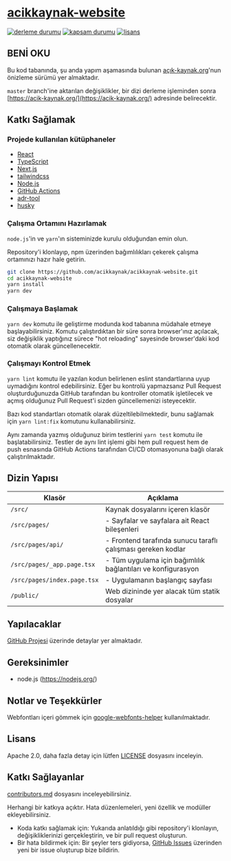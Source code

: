 # [acikkaynak-website](https://github.com/acikkaynak/acikkaynak-website)

[![derleme durumu][build-image]][build-url]
[![kapsam durumu][coverage-image]][coverage-url]
[![lisans][license-image]][license-url]

## BENİ OKU

Bu kod tabanında, şu anda yapım aşamasında bulunan
[açık-kaynak.org](https://acik-kaynak.org/)'nun önizleme sürümü yer almaktadır.

`master` branch'ine aktarılan değişiklikler, bir dizi derleme işleminden sonra
[https://acik-kaynak.org/](https://acik-kaynak.org/) adresinde belirecektir.

## Katkı Sağlamak

### Projede kullanılan kütüphaneler

- [React](https://reactjs.org/)
- [TypeScript](https://www.typescriptlang.org/)
- [Next.js](https://nextjs.org/)
- [tailwindcss](https://tailwindcss.com/)
- [Node.js](https://nodejs.org/)
- [GitHub Actions](https://github.com/features/actions)
- [adr-tool](https://github.com/keremciu/adr-tool)
- [husky](https://typicode.github.io/husky/)

### Çalışma Ortamını Hazırlamak

`node.js`'in ve `yarn`'ın sisteminizde kurulu olduğundan emin olun.

Repository'i klonlayıp, npm üzerinden bağımlılıkları çekerek çalışma ortamınızı
hazır hale getirin.

```sh
git clone https://github.com/acikkaynak/acikkaynak-website.git
cd acikkaynak-website
yarn install
yarn dev
```

### Çalışmaya Başlamak

`yarn dev` komutu ile geliştirme modunda kod tabanına müdahale etmeye
başlayabilirsiniz. Komutu çalıştırdıktan bir süre sonra browser'ınız açılacak,
siz değişiklik yaptığınız sürece "hot reloading" sayesinde browser'daki kod
otomatik olarak güncellenecektir.

### Çalışmayı Kontrol Etmek

`yarn lint` komutu ile yazılan kodun belirlenen eslint standartlarına uyup
uymadığını kontrol edebilirsiniz. Eğer bu kontrolü yapmazsanız Pull Request
oluşturduğunuzda GitHub tarafından bu kontroller otomatik işletilecek ve açmış
olduğunuz Pull Request'i sizden güncellemenizi isteyecektir.

Bazı kod standartları otomatik olarak düzeltilebilmektedir, bunu sağlamak için
`yarn lint:fix` komutunu kullanabilirsiniz.

Aynı zamanda yazmış olduğunuz birim testlerini `yarn test` komutu ile
başlatabilirsiniz. Testler de aynı lint işlemi gibi hem pull request hem de push
esnasında GitHub Actions tarafından CI/CD otomasyonuna bağlı olarak
çalıştırılmaktadır.

## Dizin Yapısı

| Klasör                      | Açıklama                                                     |
| --------------------------- | ------------------------------------------------------------ |
| `/src/`                     | Kaynak dosyalarını içeren klasör                             |
| `/src/pages/`               | - Sayfalar ve sayfalara ait React bileşenleri                |
| `/src/pages/api/`           | - Frontend tarafında sunucu taraflı çalışması gereken kodlar |
| `/src/pages/_app.page.tsx`  | - Tüm uygulama için bağımlılık bağlantıları ve konfigurasyon |
| `/src/pages/index.page.tsx` | - Uygulamanın başlangıç sayfası                              |
| `/public/`                  | Web dizininde yer alacak tüm statik dosyalar                 |

## Yapılacaklar

[GitHub Projesi](https://github.com/orgs/acikkaynak/projects/1) üzerinde
detaylar yer almaktadır.

## Gereksinimler

- node.js (https://nodejs.org/)

## Notlar ve Teşekkürler

Webfontları içeri gömmek için
[google-webfonts-helper](https://google-webfonts-helper.herokuapp.com/)
kullanılmaktadır.

## Lisans

Apache 2.0, daha fazla detay için lütfen [LICENSE](LICENSE) dosyasını inceleyin.

## Katkı Sağlayanlar

[contributors.md](CONTRIBUTORS.md) dosyasını inceleyebilirsiniz.

Herhangi bir katkıya açıktır. Hata düzenlemeleri, yeni özellik ve modüller
ekleyebilirsiniz.

- Koda katkı sağlamak için: Yukarıda anlatıldığı gibi repository'i klonlayın,
  değişikliklerinizi gerçekleştirin, ve bir pull request oluşturun.
- Bir hata bildirmek için: Bir şeyler ters gidiyorsa,
  [GitHub Issues](https://github.com/acikkaynak/acikkaynak-website/issues)
  üzerinden yeni bir issue oluşturup bize bildirin.

[build-image]: https://github.com/acikkaynak/acikkaynak-website/workflows/CI/badge.svg
[build-url]: https://github.com/acikkaynak/acikkaynak-website/actions?workflow=CI
[coverage-image]: https://img.shields.io/codecov/c/github/acikkaynak/acikkaynak-website.svg?style=flat-square
[coverage-url]: https://codecov.io/gh/acikkaynak/acikkaynak-website
[license-image]: https://img.shields.io/github/license/acikkaynak/acikkaynak-website.svg?style=flat-square
[license-url]: https://github.com/acikkaynak/acikkaynak-website/blob/master/LICENSE
